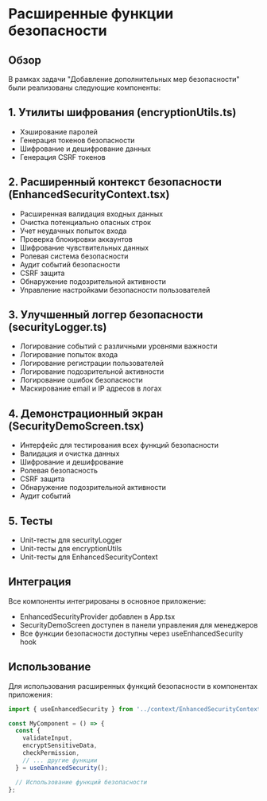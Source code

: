 # Расширенные функции безопасности

## Обзор

В рамках задачи "Добавление дополнительных мер безопасности" были реализованы следующие компоненты:

## 1. Утилиты шифрования (encryptionUtils.ts)

- Хэширование паролей
- Генерация токенов безопасности
- Шифрование и дешифрование данных
- Генерация CSRF токенов

## 2. Расширенный контекст безопасности (EnhancedSecurityContext.tsx)

- Расширенная валидация входных данных
- Очистка потенциально опасных строк
- Учет неудачных попыток входа
- Проверка блокировки аккаунтов
- Шифрование чувствительных данных
- Ролевая система безопасности
- Аудит событий безопасности
- CSRF защита
- Обнаружение подозрительной активности
- Управление настройками безопасности пользователей

## 3. Улучшенный логгер безопасности (securityLogger.ts)

- Логирование событий с различными уровнями важности
- Логирование попыток входа
- Логирование регистрации пользователей
- Логирование подозрительной активности
- Логирование ошибок безопасности
- Маскирование email и IP адресов в логах

## 4. Демонстрационный экран (SecurityDemoScreen.tsx)

- Интерфейс для тестирования всех функций безопасности
- Валидация и очистка данных
- Шифрование и дешифрование
- Ролевая безопасность
- CSRF защита
- Обнаружение подозрительной активности
- Аудит событий

## 5. Тесты

- Unit-тесты для securityLogger
- Unit-тесты для encryptionUtils
- Unit-тесты для EnhancedSecurityContext

## Интеграция

Все компоненты интегрированы в основное приложение:

- EnhancedSecurityProvider добавлен в App.tsx
- SecurityDemoScreen доступен в панели управления для менеджеров
- Все функции безопасности доступны через useEnhancedSecurity hook

## Использование

Для использования расширенных функций безопасности в компонентах приложения:

```typescript
import { useEnhancedSecurity } from '../context/EnhancedSecurityContext';

const MyComponent = () => {
  const {
    validateInput,
    encryptSensitiveData,
    checkPermission,
    // ... другие функции
  } = useEnhancedSecurity();

  // Использование функций безопасности
};
```
